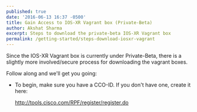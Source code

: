 ```yaml
---
published: true
date: '2016-06-13 16:37 -0500'
title: Gain Access to IOS-XR Vagrant box (Private-Beta)
author: Akshat Sharma
excerpt: Steps to download the private-beta IOS-XR Vagrant box
permalink: /getting-started/steps-download-iosxr-vagrant
---
```


Since the IOS-XR Vagrant box is currently under Private-Beta, there is a slightly more involved/secure process for downloading the vagrant boxes.  


Follow along and we'll get you going:  

*  To begin, make sure you have a CCO-ID. If you don't have one, create it here:  

   <http://tools.cisco.com/RPF/register/register.do>
